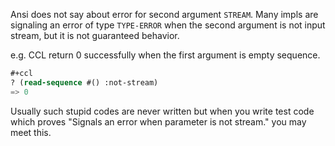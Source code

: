 Ansi does not say about error for second argument `STREAM`.
Many impls are signaling an error of type `TYPE-ERROR` when the second argument is not input stream, but it is not guaranteed behavior.

e.g. CCL return 0 successfully when the first argument is empty sequence.

```lisp
#+ccl
? (read-sequence #() :not-stream)
=> 0
```

Usually such stupid codes are never written but when you write test code which proves "Signals an error when parameter is not stream." you may meet this.
